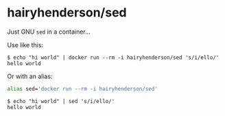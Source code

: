 # hairyhenderson/sed

Just GNU `sed` in a container...

Use like this:

```console
$ echo "hi world" | docker run --rm -i hairyhenderson/sed 's/i/ello/'
hello world
```

Or with an alias:

```bash
alias sed='docker run --rm -i hairyhenderson/sed'
```

```console
$ echo "hi world" | sed 's/i/ello/'
hello world
```
